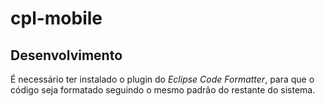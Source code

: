# cpl-mobile

## Desenvolvimento

É necessário ter instalado o plugin do _Eclipse Code Formatter_, para que o código seja formatado seguindo o mesmo padrão do restante do sistema.
